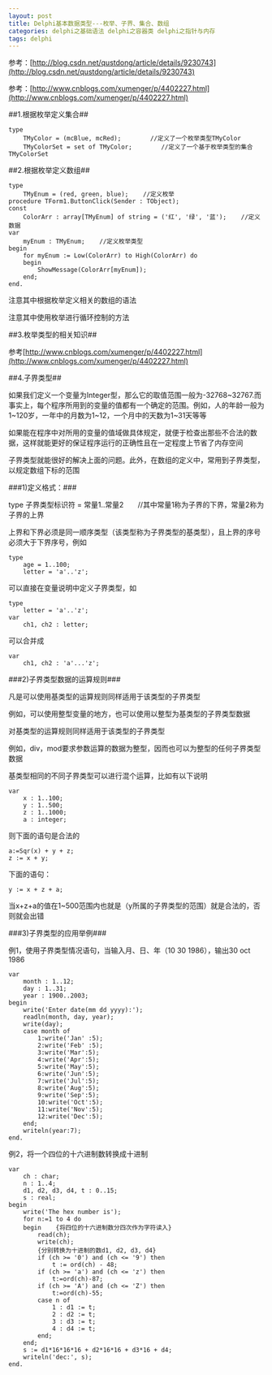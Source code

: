 ```yaml
---
layout: post
title: Delphi基本数据类型---枚举、子界、集合、数组
categories: delphi之基础语法 delphi之容器类 delphi之指针与内存
tags: delphi
---
```



参考：[http://blog.csdn.net/qustdong/article/details/9230743](http://blog.csdn.net/qustdong/article/details/9230743)

参考：[http://www.cnblogs.com/xumenger/p/4402227.html](http://www.cnblogs.com/xumenger/p/4402227.html)
 

##1.根据枚举定义集合##

    type
        TMyColor = (mcBlue, mcRed);        //定义了一个枚举类型TMyColor
        TMyColorSet = set of TMyColor;        //定义了一个基于枚举类型的集合TMyColorSet

##2.根据枚举定义数组##

    type  
        TMyEnum = (red, green, blue);    //定义枚举
    procedure TForm1.ButtonClick(Sender : TObject);
    const
        ColorArr : array[TMyEnum] of string = ('红', '绿', '蓝');    //定义数据
    var
        myEnum : TMyEnum;    //定义枚举类型
    begin
        for myEnum := Low(ColorArr) to High(ColorArr) do
        begin
            ShowMessage(ColorArr[myEnum]);
        end;
    end.

注意其中根据枚举定义相关的数组的语法

注意其中使用枚举进行循环控制的方法

##3.枚举类型的相关知识##

参考[http://www.cnblogs.com/xumenger/p/4402227.html](http://www.cnblogs.com/xumenger/p/4402227.html)

##4.子界类型##

如果我们定义一个变量为Integer型，那么它的取值范围一般为-32768~32767.而事实上，每个程序所用到的变量的值都有一个确定的范围。例如，人的年龄一般为1~120岁，一年中的月数为1~12，一个月中的天数为1~31天等等

如果能在程序中对所用的变量的值域做具体规定，就便于检查出那些不合法的数据，这样就能更好的保证程序运行的正确性且在一定程度上节省了内存空间

子界类型就能很好的解决上面的问题。此外，在数组的定义中，常用到子界类型，以规定数组下标的范围

###1)定义格式：###

type 子界类型标识符 = 常量1..常量2　　//其中常量1称为子界的下界，常量2称为子界的上界

上界和下界必须是同一顺序类型（该类型称为子界类型的基类型），且上界的序号必须大于下界序号，例如

    type
        age = 1..100;
        letter = 'a'..'z';

可以直接在变量说明中定义子界类型，如

    type 
        letter = 'a'..'z';
    var
        ch1, ch2 : letter;

可以合并成

    var
        ch1, ch2 : 'a'...'z';

###2)子界类型数据的运算规则###

凡是可以使用基类型的运算规则同样适用于该类型的子界类型

例如，可以使用整型变量的地方，也可以使用以整型为基类型的子界类型数据

对基类型的运算规则同样适用于该类型的子界类型

例如，div，mod要求参数运算的数据为整型，因而也可以为整型的任何子界类型数据

基类型相同的不同子界类型可以进行混个运算，比如有以下说明

    var
        x : 1..100;
        y : 1..500;
        z : 1..1000;
        a : integer;

则下面的语句是合法的

    a:=Sqr(x) + y + z;
    z := x + y;

下面的语句：

    y := x + z + a;

当x+z+a的值在1~500范围内也就是（y所属的子界类型的范围）就是合法的，否则就会出错

###3)子界类型的应用举例###

例1，使用子界类型情况语句，当输入月、日、年（10 30 1986），输出30 oct 1986

    var
        month : 1..12;
        day : 1..31;
        year : 1900..2003;
    begin
        write('Enter date(mm dd yyyy):');
        readln(month, day, year);
        write(day);
        case month of
            1:write('Jan' :5);
            2:write('Feb' :5);
            3:write('Mar':5);  
            4:write('Apr':5);  
            5:write('May':5);  
            6:write('Jun':5);  
            7:write('Jul':5);  
            8:write('Aug':5);  
            9:write('Sep':5);  
            10:write('Oct':5);  
            11:write('Nov':5);  
            12:write('Dec':5);  
        end; 
        writeln(year:7);
    end.

例2，将一个四位的十六进制数转换成十进制

    var
        ch : char;
        n : 1..4;
        d1, d2, d3, d4, t : 0..15;
        s : real;
    begin
        write('The hex number is');
        for n:=1 to 4 do
        begin    {将四位的十六进制数分四次作为字符读入}
            read(ch);
            write(ch);
            {分别转换为十进制的数d1, d2, d3, d4}
            if (ch >= '0') and (ch <= '9') then
                t := ord(ch) - 48;
            if (ch >= 'a') and (ch <= 'z') then
                t:=ord(ch)-87;
            if (ch >= 'A') and (ch <= 'Z') then
                t:=ord(ch)-55;
            case n of
                1 : d1 := t;
                2 : d2 := t;
                3 : d3 := t;
                4 : d4 := t;
            end;
        end;
        s := d1*16*16*16 + d2*16*16 + d3*16 + d4;
        writeln('dec:', s);
    end.